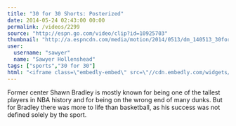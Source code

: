 ```yaml
---
title: "30 for 30 Shorts: Posterized"
date: 2014-05-24 02:43:00 00:00
permalink: /videos/2299
source: "http://espn.go.com/video/clip?id=10925703"
thumbnail: "http://a.espncdn.com/media/motion/2014/0513/dm_140513_30for30Shorts_Posterized/dm_140513_30for30Shorts_Posterized.jpg"
user:
  username: "sawyer"
  name: "Sawyer Hollenshead"
tags: ["sports","30 for 30"]
html: "<iframe class=\"embedly-embed\" src=\"//cdn.embedly.com/widgets/media.html?src=https%3A%2F%2Fsw88.go.com%2Fb%2Fss%2Fwdgespvideo%2F5.4%2FREDIR%2F074164674650533161400865844546%3FD%3D..%26url%3Dhttps%253A%252F%252Fonce.unicornmedia.com%252Fnow%252Fod%252Fauto%252F4d993388-8b49-4f34-9e48-87906e690281%252F95fa9b08-8622-4f4e-a18f-10ae58b33ade%252Fa0646be6-3e62-4f06-9e9a-bb861a6f7241%252Fcontent.once%253FUMADPARAMreferer%253Dhttp%253A%252F%252Fespn.go.com%252Fvideo%252Fclip%253Fid%253D10925703%26pe%3Dmedia%26mediaName%3DOTHER%253A%253A30FOR30_SHORTS%253A%253A%2Bdm_140513_30for30Shorts_Posterized_10925703%26mediaLength%3D00%253A12%253A57%26mediaPlayer%3Dembed09%26mediaSession%3D0-0%26c3%3Dvideoid%253DOTHER%253A%253A30FOR30_SHORTS%253A%253A%2Bdm_140513_30for30Shorts_Posterized_10925703%26v2%3Dvideoid%253DOTHER%253A%253A30FOR30_SHORTS%253A%253A%2Bdm_140513_30for30Shorts_Posterized_10925703%26events%3Devent1%26v52%3DinlinePlayer%26c52%3DinlinePlayer%26v53%3DinlinePlayer%253Atwitter%26c53%3DinlinePlayer%253Atwitter&wmode=transparent&src_secure=1&url=http%3A%2F%2Fespn.go.com%2Fvideo%2Fclip%3Fid%3D10925703&image=http%3A%2F%2Fa.espncdn.com%2Fmedia%2Fmotion%2F2014%2F0513%2Fdm_140513_30for30Shorts_Posterized%2Fdm_140513_30for30Shorts_Posterized.jpg&key=daaebf4d9cdd46779200162d0ca86e20&type=video%2Fmp4&schema=go\" width=\"800\" height=\"448\" scrolling=\"no\" frameborder=\"0\" allowfullscreen></iframe>"
---
```


Former center Shawn Bradley is mostly known for being one of the tallest players in NBA history and for being on the wrong end of many dunks. But for Bradley there was more to life than basketball, as his success was not defined solely by the sport.